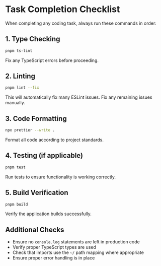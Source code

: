 # Task Completion Checklist

When completing any coding task, always run these commands in order:

## 1. Type Checking
```bash
pnpm ts-lint
```
Fix any TypeScript errors before proceeding.

## 2. Linting
```bash
pnpm lint --fix
```
This will automatically fix many ESLint issues. Fix any remaining issues manually.

## 3. Code Formatting
```bash
npx prettier --write .
```
Format all code according to project standards.

## 4. Testing (if applicable)
```bash
pnpm test
```
Run tests to ensure functionality is working correctly.

## 5. Build Verification
```bash
pnpm build
```
Verify the application builds successfully.

## Additional Checks
- Ensure no `console.log` statements are left in production code
- Verify proper TypeScript types are used
- Check that imports use the `~/` path mapping where appropriate
- Ensure proper error handling is in place